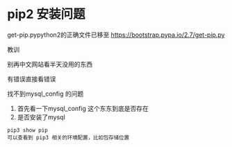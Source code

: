 # pip2 安装问题

get-pip.pypython2的正确文件已移至 https://bootstrap.pypa.io/2.7/get-pip.py

教训

别再中文网站看半天没用的东西

有错误直接看错误

找不到mysql_config 的问题

1. 首先看一下mysql_config 这个东东到底是否存在
2. 是否安装了mysql

```shell
pip3 show pip 
可以查看到 pip3 相关的环境配置，比如包存储位置
```

